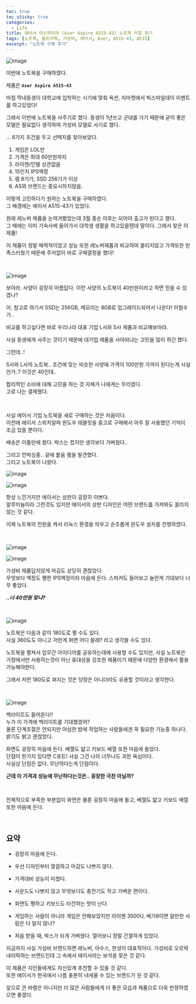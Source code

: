 ```yaml
---
toc: true
toc_sticky: true
categories:
  - Life
title: 에이서 아스파이어 (Aser Aspire A515-43) 노트북 리얼 후기
tags: [노트북, 울트라북, 가성비, 에이서, Aser, A515-43, A515]
excerpt: "노트북 구매 후기"
---
```


![image](https://user-images.githubusercontent.com/57826388/75088841-e513f580-5595-11ea-853b-2ca568748b51.png)


이번에 노트북을 구매하였다.  

제품은 **`Aser Aspire A515-43`**

마침 막내동생이 대학교에 입학하는 시기에 맞춰 옥션, 지마켓에서 빅스마일데이 이벤트를 하고있었다!

그래서 이번에 노트북을 사주기로 했다. 동생이 1년쓰고 군대를 가기 때문에 굳이 좋은 모델은 필요없다 생각하여 가성비 모델로 사기로 했다. 

... 6가지 조건을 두고 선택지를 찾아보았다.

1. 게임은 LOL만
2. 가격은 최대 60만원까지
3. 라이젠/인텔 상관없음
4. 15인치 IPS액정
5. 램 8기가, SSD 256기가 이상
6. AS와 브랜드는 중요시하지않음.

이렇게 고민하다가 원하는 노트북을 구매하였다.  
그 배경에는 에이서 A515-43가 있었다.  

원래 레노버 제품을 눈여겨봤었는데 3월 중순 이후는 되어야 출고가 된다고 했다.  
그 때에는 이미 기숙사에 들어가서 대학생 생활을 하고있을텐데 말이다. 
그래서 찾은 이 제품!

이 제품이 정말 매력적이었고 성능 또한 레노버제품과 비교하여 꿀리지않고 가격또한 만족스러웠기 때문에 주저없이 바로 구매결정을 했다! 

<br/>

![image](https://user-images.githubusercontent.com/57826388/75087255-44b3d600-5581-11ea-8885-401a33f88d4d.png)


보아라. 사양이 굉장히 아름답다. 이런 사양의 노트북이 40만원이라고 하면 믿을 수 있겠나?  

아, 참고로 여기서 SSD는 256GB, 메모리는 8GB로 업그레이드되어서 나온다! 이럴수가..

비교를 하고싶다면 바로 우리나라 대표 기업 L사와 S사 제품과 비교해보아라.
  
사실 동생에게 사주는 것이기 때문에 대기업 제품을 사야되냐는 고민을 많이 하긴 했다.

그런데..!

S사와 L사의 노트북.. 조건에 맞는 비슷한 사양에 가격이 100만원 가까이 된다는게 사실인가..? 이것은 40인데..

합리적인 소비에 대해 고민을 하는 것 자체가 나에게는 무리였다.  
고로 나는 결제했다.

<br/>

사실 에이서 기업 노트북을 새로 구매하는 것은 처음이다.  
이전에 에이서 스위치알파 윈도우 태블릿을 중고로 구매해서 아주 잘 사용했던 기억이 조금 있을 뿐이다.

배송은 이틀만에 왔다. 박스는 컸지만 생각보다 가벼웠다..

그리고 언박싱중.. 겉에 붙음 램을 발견했다.  
그리고 노트북이 나왔다.

![image](https://user-images.githubusercontent.com/57826388/75088124-7bdbb480-558c-11ea-95b6-13300986dd88.png)

![image](https://user-images.githubusercontent.com/57826388/75088173-1a681580-558d-11ea-96fb-ed52fd6e1966.png)

항상 느낀거지만 에이서는 상판이 굉장히 이쁘다.  
알루미늄이라 그런것도 있지만 에이서의 상판 디자인은 어떤 브랜드를 가져와도 꿇리지 않는 것 같다.  

이제 노트북의 전원을 켜서 리눅스 환경을 띄우고 순조롭게 윈도우 설치를 진행하였다.

<br>

![image](https://user-images.githubusercontent.com/57826388/75088102-07087a80-558c-11ea-87c9-38e55fbe12f2.png)

![image](https://user-images.githubusercontent.com/57826388/75088338-32409900-558f-11ea-9016-6ff6cc928896.png)

가성비 제품답지않게 마감도 상당히 괜찮았다.  
무엇보다 액정도 쨍한 IPS액정이라 마음에 든다.
스피커도 들어보고 놀란게 기대보다 너무 좋았다.

***..너 40만원 맞냐?***

<br>

![image](https://user-images.githubusercontent.com/57826388/75088174-2653d780-558d-11ea-8edd-ff1a28f1858b.png)

노트북은 다음과 같이 180도로 펼 수도 있다.  
사실 360도도 아니고 저런게 펴면 어디 쓸래? 라고 생각들 수도 있다.  

노트북을 펼쳐서 업무간 아이디어를 공유하는데에 사용할 수도 있지만,
사실 노트북은 가정에서만 사용하는것이 아닌 휴대성을 강조한 제품이기 때문에 다양한 환경에서 활용가능해야한다. 

그래서 저런 180도로 펴지는 것은 당장은 아니더라도 유용할 것이라고 생각한다.  

<br/>

![image](https://user-images.githubusercontent.com/57826388/75088203-7fbc0680-558d-11ea-9cf5-6713b734d35a.png)

백라이트도 들어온다!!  
누가 이 가격에 백라이트를 기대했겠어?  
물론 단계조절은 안되지만 야심한 밤에 작업하는 사람들에겐 꼭 필요한 기능중 하나다. 밝기도 밝고 괜찮았다.

화면도 굉장히 마음에 든다. 베젤도 얇고 키보드 배열 또한 마음에 들었다.  
단점이 한가지 있다면 C포트! 사실 그건 나의 너무나도 과한 욕심이다.  
사실상 단점은 없다. 무난하다는게 단점이다.  

**근데 이 가격과 성능에 무난하다는것은.. 굉장한 극찬 아닐까?**

<br/>

전체적으로 부족한 부분없이 화면은 물론 굉장히 마음에 들고, 베젤도 얇고 키보드 배열 또한 마음에 든다.  

<br/>


## 요약

- 굉장히 마음에 든다. 

- 우선 디자인부터 깔끔하고 마감도 나쁘지 않다.

- 가격대비 성능이 미쳤다.
  
- 사운드도 나쁘지 않고 무엇보다도 충전기도 작고 가벼운 편이다. 

- 화면도 쨍하고 키보드도 타건하는 맛이 난다. 

- 게임하는 사람이 아니라 게임은 안해보았지만 라이젠 3500U, 베가8이면 알만한 사람은 다 알지 않나?

- 처음 받을 때, 박스가 되게 가벼웠다. 열어보니 정말 간결하게 있었다. 

지금까지 사실 가성비 브랜드하면 레노버, 아수스, 한성이 대표적이다.  가성비로 오르락 내리락하는 브랜드인데 그 속에서 에이서라는 보석을 찾은 것 같다. 

이 제품은 지인들에게도 자신있게 추천할 수 있을 것 같다.  
또한 에이서가 한국에서 나름 충분히 내세울 수 있는 브랜드가 된 것 같다.  

앞으로 큰 바램은 아니지만 더 많은 사람들에게 더 좋은 모습과 제품으로 더욱 번창하였으면 좋겠다.